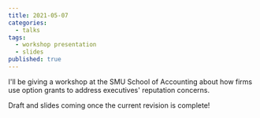```yaml
---
title: 2021-05-07
categories:
  - talks
tags:
  - workshop presentation
  - slides
published: true
---
```


I'll be giving a workshop at the SMU School of Accounting about how firms use option grants to address executives' reputation concerns.

Draft and slides coming once the current revision is complete!
